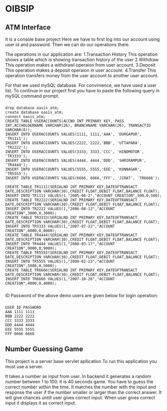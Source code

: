 # OIBSIP

## ATM Interface

It is a console base project
Here we have to first log into our account using user id and password. Then we can do our operations there.

The operations in our application are:
1.Transaction History
This operation shows a table which is showing transaction history of the user
2.Withdraw
This operation makes a withdrawl operaion from user account.
3.Deposit
This operation makes a deposit operaion in user account.
4.Transfer
This operation transfers money from the user account to another user account.

For that we used mySQL database. For convinience, we have used a user list.
To continue in our project first you have to paste the following query in mySQL command prompt.

###
    drop database oasis_atm;
    create database oasis_atm;
    connect oasis_atm;
    CREATE TABLE USERACCOUNTS(ACCNO INT PRIMARY KEY, PASS INT,ACCHOLDERNAME VARCHAR(26), BRANCHNAME VARCHAR(26), TRANSACTID VARCHAR(8));
    INSERT INTO USERACCOUNTS VALUES(1111, 1111,'AAA', 'DURGAPUR', 'TR1111');
    INSERT INTO USERACCOUNTS VALUES(2222, 2222,'BBB', 'UTTAPARA', 'TR2222');
    INSERT INTO USERACCOUNTS VALUES(3333, 3333,'CCC', 'HINDMOTOR', 'TR3333');
    INSERT INTO USERACCOUNTS VALUES(4444, 4444,'DDD', 'SHRIRAMPUR', 'TR4444');
    INSERT INTO USERACCOUNTS VALUES(5555, 5555,'EEE', 'KONNAGAR', 'TR5555');
    INSERT INTO USERACCOUNTS VALUES(6666, 6666,'FFF', 'JIRAT', 'TR6666');

    CREATE TABLE TR1111(SERIALNO INT PRIMARY KEY,DATEOFTRANSACT DATE,DESCRIPTION VARCHAR(30),CREDIT FLOAT,DEBIT FLOAT,BALANCE FLOAT);
    INSERT INTO TR1111 VALUES(1,"2005-06-2","ACCOUNT CREATION",500,0,500);
    CREATE TABLE TR2222(SERIALNO INT PRIMARY KEY,DATEOFTRANSACT DATE,DESCRIPTION VARCHAR(30),CREDIT FLOAT,DEBIT FLOAT,BALANCE FLOAT);
    INSERT INTO TR2222 VALUES(1,"2006-08-12","ACCOUNT CREATION",3000,0,3000);
    CREATE TABLE TR3333(SERIALNO INT PRIMARY KEY,DATEOFTRANSACT DATE,DESCRIPTION VARCHAR(30),CREDIT FLOAT,DEBIT FLOAT,BALANCE FLOAT);
    INSERT INTO TR3333 VALUES(1,"2007-07-22","ACCOUNT CREATION",8000,0,8000);
    CREATE TABLE TR4444(SERIALNO INT PRIMARY KEY,DATEOFTRANSACT DATE,DESCRIPTION VARCHAR(30),CREDIT FLOAT,DEBIT FLOAT,BALANCE FLOAT);
    INSERT INTO TR4444 VALUES(1,"2008-03-17","ACCOUNT CREATION",9000,0,9000);
    CREATE TABLE TR5555(SERIALNO INT PRIMARY KEY,DATEOFTRANSACT DATE,DESCRIPTION VARCHAR(30),CREDIT FLOAT,DEBIT FLOAT,BALANCE FLOAT);
    INSERT INTO TR5555 VALUES(1,"2009-02-23","ACCOUNT CREATION",5000,0,5000);
    CREATE TABLE TR6666(SERIALNO INT PRIMARY KEY,DATEOFTRANSACT DATE,DESCRIPTION VARCHAR(30),CREDIT FLOAT,DEBIT FLOAT,BALANCE FLOAT);
    INSERT INTO TR6666 VALUES(1,"2007-10-28","ACCOUNT CREATION",4000,0,4000);
###

ID Password of the above demo users are given below for login operation:

###
    USER ID PASSWORD
    AAA 1111 1111
    BBB 2222 2222
    CCC 3333 3333
    DDD 4444 4444
    EEE 5555 5555
    FFF 6666 6666
###

## Number Guessing Game

This project is a server base servlet apllication
To run this application you must use a server.

It takes a number as input from user.
In backend it generates a random number between 1 to 100.
It is 40 seconds game. You have to guess the correct number within the time.
It matches the number with the input and response the user if the number smaller or larger than the correct answer.
It will give chances untill user gives correct input.
When user gives correct input it displays it as correct input.
